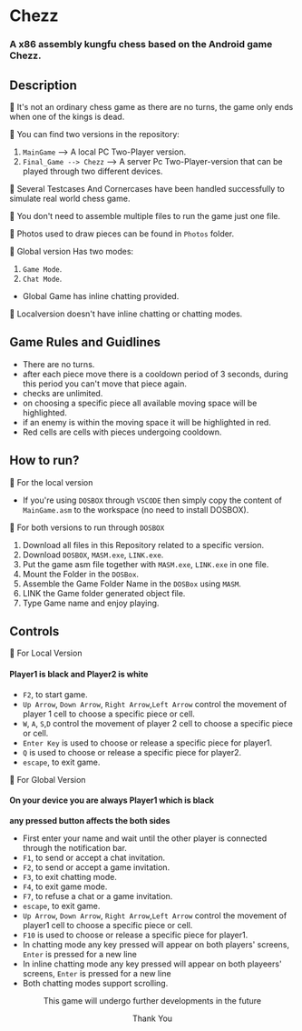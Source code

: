 # Chezz
### A x86 assembly kungfu chess based on the Android game Chezz.

## Description

🔵 It's not an ordinary chess game as there are no turns, the game only ends when one of the kings is dead.

🔵 You can find two versions in the repository:
 1. `MainGame` --> A local PC Two-Player version. 
 2. `Final_Game --> Chezz` --> A server Pc Two-Player-version that can be played through two different devices.
 
🔵 Several Testcases And Cornercases have been handled successfully to simulate real world chess game.

🔵 You don't need to assemble multiple files to run the game just one file.

🔵 Photos used to draw pieces can be found in `Photos` folder.

🔵 Global version Has two modes:
 1. `Game Mode`.  
 2. `Chat Mode`.
 * Global Game has inline chatting provided.

🔵 Localversion doesn't have inline chatting or chatting modes.

## Game Rules and Guidlines

* There are no turns.
* after each piece move there is a cooldown period of 3 seconds, during this period you can't move that piece again.
* checks are unlimited.
* on choosing a specific piece all available moving space will be highlighted.
* if an enemy is within the moving space it will be highlighted in red.
* Red cells are cells with pieces undergoing cooldown.
## How to run?
🔵 For the local version
* If you're using `DOSBOX` through `VSCODE` then simply copy the content of `MainGame.asm` to the workspace (no need to install DOSBOX).

🔵 For both versions to run through `DOSBOX`
1. Download all files in this Repository related to a specific version.
2. Download `DOSBOX`, `MASM.exe`, `LINK.exe`.
3. Put the game asm file together with `MASM.exe`, `LINK.exe` in one file.
4. Mount the Folder in the `DOSBox`.
5. Assemble the Game Folder Name in the `DOSBox` using `MASM`.
6. LINK the Game folder generated object file.
7. Type Game name and enjoy playing.

## Controls
🔵 For Local Version
#### **Player1 is black and Player2 is white**
* `F2`, to start game.
* `Up Arrow`, `Down Arrow`, `Right Arrow`,`Left Arrow` control the movement of player 1 cell to choose a specific piece or cell.
* `W`, `A`, `S`,`D` control the movement of player 2 cell to choose a specific piece or cell.
* `Enter Key` is used to choose or release a specific piece for player1.
* `Q` is used to choose or release a specific piece for player2.
* `escape`, to exit game.

🔵 For Global Version
#### **On your device you are always Player1 which is black**
**any pressed button affects the both sides**
* First enter your name and wait until the other player is connected through the notification bar.
* `F1`, to send or accept a chat invitation.
* `F2`, to send or accept a game invitation.
* `F3`, to exit chatting mode.
* `F4`, to exit game mode.
* `F7`, to refuse a chat or a game invitation.
* `escape`, to exit game.
* `Up Arrow`, `Down Arrow`, `Right Arrow`,`Left Arrow` control the movement of player1 cell to choose a specific piece or cell.
* `F10` is used to choose or release a specific piece for player1.
*  In chatting mode any key pressed will appear on both players' screens, `Enter` is pressed for a new line
*  In inline chatting mode any key pressed will appear on both playeers' screens, `Enter` is pressed for a new line
*  Both chatting modes support scrolling.
<p align="center" size=20>
  This game will undergo further developments in the future 
</p> 
<p align="center">
  Thank You 
</p>







